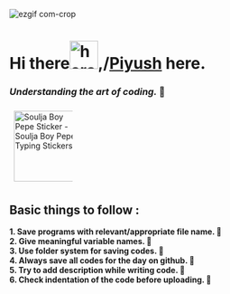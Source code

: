 ![ezgif com-crop](https://github.com/piyushgoyall/piyushgoyall/assets/109795757/e2dde72a-4bca-4027-ae7c-f01caf8b9ed6)


<!--  <img src="https://i.pinimg.com/originals/15/e7/e3/15e7e30….gif" jsaction="VQAsE" class="r48jcc pT0Scc iPVvYb" style="max-width: 900px; height: 221px; margin: 0px; width: 414px;" alt="Pixel Art Gallery | Cool pixel art, Pixel art games, Pixel art design" jsname="kn3ccd"> -->

<!--  <img src="https://media.tenor.com/BrNtIejIcXUAAAAC/pixel-art.gif" jsaction="VQAsE" class="r48jcc pT0Scc iPVvYb" style="max-width: 750px; height: 250px; margin: 0px; width: 750px;" alt="Pixel Art GIF - Pixel Art - Discover & Share GIFs" jsname="kn3ccd"> -->

<!--  <img class="project-assets-image img-responsive constrained" alt src="https://cdna.artstation.com/p/assets/images/images/060/460/880/original/pixel-jeff-chill-mario-2023-2.gif?1678633376">
 -->

<!-- <img style="display: block;-webkit-user-select: none;margin: auto;cursor: zoom-in;background-color: hsl(0, 0%, 90%);" src="https://user-images.githubusercontent.com/22107794/139580686-887df369-edb8-4bc8-b607-4fbf6d7e4866.gif" width="850" height="250"> -->
 
<!--  EXISTENTIAL CRISIS
 <img src="https://data.nextshark.com/wp-content/uploads/2018/01/002.gif" jsaction="load:XAeZkd;" jsname="HiaYvf" class="n3VNCb KAlRDb" alt="Artist Creates The Best Japanese Pixel Art GIFs on Earth | NextShark.com" data-noaft="1" style="width: 465px; height: 347.588px; margin: 0px;">

 <img src="http://38.media.tumblr.com/7e60191…/tumblr_ntik0xmTjf1qze3hdo1_r1_500.gif" jsaction="load:XAeZkd;" jsname="HiaYvf" class="n3VNCb KAlRDb" alt="pixel art animated gif | WiffleGif" data-noaft="1" style="width: 465px; height: 267.84px; margin: 0px;">
  -->
 
 
<!--  MAN IN FRONT OF COMPUTER
<img src="https://i.pinimg.com/originals/15/e7/e3/15e7e30….gif" jsaction="load:XAeZkd;" jsname="HiaYvf" class="n3VNCb KAlRDb" alt="Pixel Art Gallery | Pixel art games, Cool pixel art, Pixel art tutorial" data-noaft="1" style="width: 465px; height: 248px; margin: 0px;"> -->
 
 
<!--  SPACE ONE
 <img src="https://images.squarespace-cdn.com/content/v1/60b264f…/1622453214675-1239BUJ9UF9GE9U2P5Q3/Farewell.gif" jsaction="load:XAeZkd;" jsname="HiaYvf" class="n3VNCb KAlRDb" alt="Pixel Art NFT Week" data-noaft="1" style="width: 465px; height: 261.562px; margin: 0px;"> -->
 
<!--  COOL ROBOT IN FRONT OF COMPUTER
<img src="https://64.media.tumblr.com/cca4f06…/428a8db1dc8ae92f-87/s1280x1920/7c75155….gif" jsaction="load:XAeZkd;" jsname="HiaYvf" class="n3VNCb KAlRDb" alt="KIROKAZE — Wallpaper Engine check out some animated gif on..." data-noaft="1" style="width: 465px; height: 228.373px; margin: 0px;"> -->

<!--   CAR DRIVE
 <img src="https://mintspace-media.fra1.digitaloceanspaces.com/wp-content/uploads/2021/12/04001831/Retro-pixel-art.gif" jsaction="load:XAeZkd;" jsname="HiaYvf" class="n3VNCb KAlRDb" alt="Retro Pixel Art (Gift) - Mint Space NFT Marketplace - Buy, Sell and Create  NFTs Art Tokens without Fees" data-noaft="1" style="width: 465px; height: 261.562px; margin: 0px;"> -->

# Hi there<img src="https://user-images.githubusercontent.com/87297355/155946069-15aa5c06-ddfe-4d02-96fa-ea9b3eb5ed1c.gif" jsaction="VQAsE" class="r48jcc pT0Scc iPVvYb" style="max-width: 50px; height:50px; margin: 0px; width: 50px;" alt="harshi1122 (Harshitha Devi Ganajala) · GitHub" jsname="kn3ccd">,/[Piyush](https://twitter.com/piyushgoyalll) here.

<!--
[here](https://twitter.com/piyushgoyalll)  

<img src="https://emojipedia-us.s3.amazonaws.com/source/noto-emoji-animations/344/waving-hand_light-skin-tone_1f44b-1f3fb_1f3fb.gif" jsaction="load:XAeZkd;" jsname="HiaYvf" class="n3VNCb KAlRDb" alt="👋🏻 Waving Hand Sign: Light Skin Tone Emoji" data-noaft="1" style="width: 45px; height: 40px; margin: 0px;">
-->

### *****Understanding the art of coding.***** 🔭 


 <img src="https://c.tenor.com/itjFesV8_RUAAAAi/soulja-boy-pepe.gif" width="125" height="125" alt="Soulja Boy Pepe Sticker - Soulja Boy Pepe Typing Stickers" style="max-width: 104px; background-color: unset; margin: 8px;"> 


## Basic things to follow :

**1. Save programs with relevant/appropriate file name. 🔖** \
**2. Give meaningful variable names. 💭** \
**3. Use folder system for saving codes. 📂** \
**4. Always save all codes for the day on github. 💾** \
**5. Try to add description while writing code. 📝** \
**6. Check indentation of the code before uploading. 🏁**
 
<!-- 
<img style="display: block;-webkit-user-select: none;margin: auto;cursor: zoom-in;background-color: hsl(0, 0%, 90%);" src="https://user-images.githubusercontent.com/33700292/101157406-eec79080-35de-11eb-9543-5c57727a309b.gif" width="50" height="46"> 

<img style="display: block;-webkit-user-select: none;margin: auto;cursor: zoom-in;background-color: hsl(0, 0%, 90%);" src="https://www.emojiall.com/images/240/skype/1f57a.png" width="60" height="60">

  -->





<!--  <img src="https://media.tenor.com/v4Fc2owWTY4AAAAd/disco-dancing.gif" jsaction="load:XAeZkd;" jsname="HiaYvf" class="n3VNCb KAlRDb" alt="Disco Dancing GIF - Disco Dancing Swaying - Discover & Share GIFs" data-noaft="1" style="width: 415px; height: 311.25px; margin: 0px;"> -->


<!--  <img src="http://static.skaip.org/img/emoticons/180x180/f6fcff/discodancer.gif" jsaction="load:XAeZkd;" jsname="HiaYvf" class="n3VNCb KAlRDb" alt="Dancing Emoji Gif" data-noaft="1" style="width: 180px; height: 180px; margin: 18.6px 0px;"> -->



